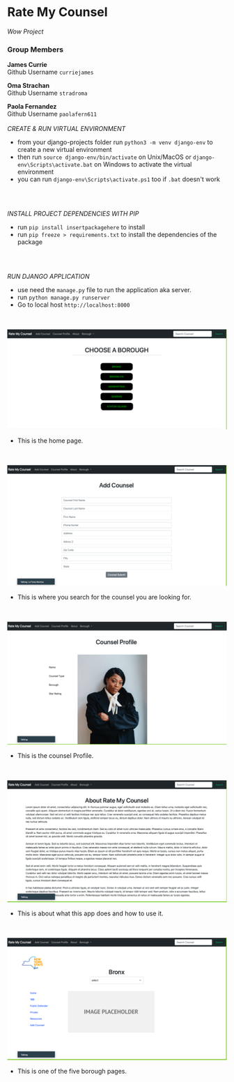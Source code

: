 # Rate My Counsel
*Wow Project*
<br>

### Group Members<br>
**James Currie**<br>Github Username `curriejames` 

**Oma Strachan**<br>Github Username
`stradroma`<br>

**Paola Fernandez**<br>Github Username `paolafern611`
<br>
<br>
*CREATE & RUN VIRTUAL ENVIRONMENT*<br>
- from your django-projects folder
run `python3 -m venv django-env` to create a new virtual environment<br>
- then run `source django-env/bin/activate` on Unix/MacOS or `django-env\Scripts\activate.bat` on Windows to activate the virtual environment<br>
- you can run `django-env\Scripts\activate.ps1` too if `.bat`  doesn't work
<br>
<br>

*INSTALL PROJECT DEPENDENCIES WITH PIP*<br>
- run `pip install insertpackagehere` to install<br>
- run `pip freeze > requirements.txt` to install the dependencies of the package
<br>
<br>

*RUN DJANGO APPLICATION*<br>
- use need the `manage.py` file to run the application aka server.
- run `python manage.py runserver`
- Go to local host `http://localhost:8000`
<br>
<br>
<img src='ratemy/images/Homepage.png'/>

- This is the home page.
<br>
<br>
<img src='ratemy/images/Addcounsel.png'/>

- This is where you search for the counsel you are looking for.
<br>
<br>
<img src='ratemy/images/Counselprofile.png'/>

- This is the counsel Profile.
<br>
<br>
<img src='ratemy/images/Aboutpage.png'/>

- This is about what this app does and how to use it.
<br>
<br>
<img src='ratemy/images/Boroughpage.png'/>


- This is one of the five borough pages.
